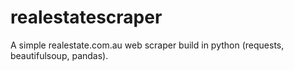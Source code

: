# realestatescraper
A simple realestate.com.au web scraper build in python (requests, beautifulsoup, pandas).
